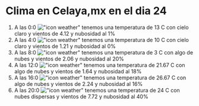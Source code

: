 # Clima en Celaya,mx en el dia 24

1. A las 0:0 !["icon weather"](http://openweathermap.org/img/w/01n.png) tenemos una temperatura de 13 C con cielo claro y  vientos de 4.12 y nubosidad al 1%
1. A las 4:0 !["icon weather"](http://openweathermap.org/img/w/01n.png) tenemos una temperatura de 10 C con cielo claro y  vientos de 1.21 y nubosidad al 0%
1. A las 8:0 !["icon weather"](http://openweathermap.org/img/w/02d.png) tenemos una temperatura de 3 C con algo de nubes y  vientos de 2.06 y nubosidad al 20%
1. A las 12:0 !["icon weather"](http://openweathermap.org/img/w/02d.png) tenemos una temperatura de 21.67 C con algo de nubes y  vientos de 1.64 y nubosidad al 18%
1. A las 16:0 !["icon weather"](http://openweathermap.org/img/w/02d.png) tenemos una temperatura de 26.67 C con algo de nubes y  vientos de 2.24 y nubosidad al 16%
1. A las 20:0 !["icon weather"](http://openweathermap.org/img/w/03n.png) tenemos una temperatura de 24 C con nubes dispersas y  vientos de 7.72 y nubosidad al 40%
